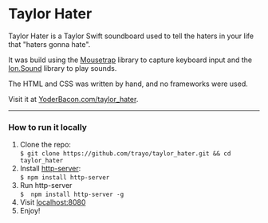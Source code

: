 # Taylor Hater

Taylor Hater is a Taylor Swift soundboard used to tell the haters in your life that "haters gonna hate".

It was build using the [Mousetrap](https://craig.is/killing/mice) library to capture keyboard input and the [Ion.Sound](http://ionden.com/a/plugins/ion.sound/en.html) library to play sounds.

The HTML and CSS was written by hand, and no frameworks were used.

Visit it at [YoderBacon.com/taylor_hater](www.yoderbacon.com/taylor_hater).

***

### How to run it locally

1. Clone the repo:  
  `$ git clone https://github.com/trayo/taylor_hater.git && cd taylor_hater`
2. Install [http-server](https://www.npmjs.com/package/http-server):  
  `$ npm install http-server`
3. Run http-server  
  `$  npm install http-server -g`
4. Visit [localhost:8080](http://localhost:8080)
5. Enjoy!
